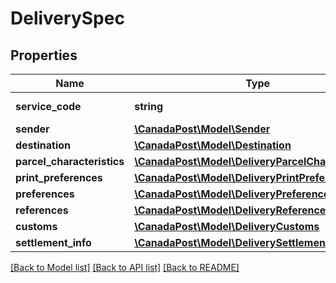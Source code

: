 # DeliverySpec

## Properties
Name | Type | Description | Notes
------------ | ------------- | ------------- | -------------
**service_code** | **string** | Shipment Type | [optional] 
**sender** | [**\CanadaPost\Model\Sender**](Sender.md) |  | [optional] 
**destination** | [**\CanadaPost\Model\Destination**](Destination.md) |  | [optional] 
**parcel_characteristics** | [**\CanadaPost\Model\DeliveryParcelCharacteristics**](DeliveryParcelCharacteristics.md) |  | [optional] 
**print_preferences** | [**\CanadaPost\Model\DeliveryPrintPreferences**](DeliveryPrintPreferences.md) |  | [optional] 
**preferences** | [**\CanadaPost\Model\DeliveryPreferences**](DeliveryPreferences.md) |  | [optional] 
**references** | [**\CanadaPost\Model\DeliveryReferences**](DeliveryReferences.md) |  | [optional] 
**customs** | [**\CanadaPost\Model\DeliveryCustoms**](DeliveryCustoms.md) |  | [optional] 
**settlement_info** | [**\CanadaPost\Model\DeliverySettlementInfo**](DeliverySettlementInfo.md) |  | [optional] 

[[Back to Model list]](../README.md#documentation-for-models) [[Back to API list]](../README.md#documentation-for-api-endpoints) [[Back to README]](../README.md)


